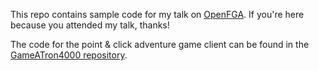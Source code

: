 This repo contains sample code for my talk on [OpenFGA](https://docs.fga.dev). If you're here because you attended my talk, thanks!

The code for the point & click adventure game client can be found in the [GameATron4000 repository](https://github.com/amolenk/GameATron4000/tree/airportquest).
